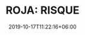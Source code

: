 ---
title: "ROJA: RISQUE"
category: "ROJA"
gender: "Woman"
date: 2019-10-17T11:22:16+06:00
draft: false

# meta description
description : "100 ml" 


# product Price
price: "300"

# Product Short Description
shortDescription: "A fresh splash of citrusy Bergamot is made smooth by a juicy Peach note, which lends a bright dynamism to this distinctly woody and earthy feminine creation. Floral notes of Hyacinth, Ylang Ylang and Jasmine surround the focal flower of Rose, whose fresh sweetness is countered by the smokey, herbaceous nuances of Chamomile, which expertly blends the floral beauty down into a green and earthy base of Patchouli and Vetiver, and Oakmoss and Cedarwood. Weaving itself into the smokiness of the Chamomile, a Leathery dose of Labdanum turns this very natural fragrance into one of distinct sensuality.  **100ml-Essence de Parfum-Pour FEMME**"


#product ID
productID: "14"

# type must be "products"
type: "products"

# product Images
# first image will be shown in the product page
images:
  - image: "images/products/roja/RISQUE.jpg"
 
---
